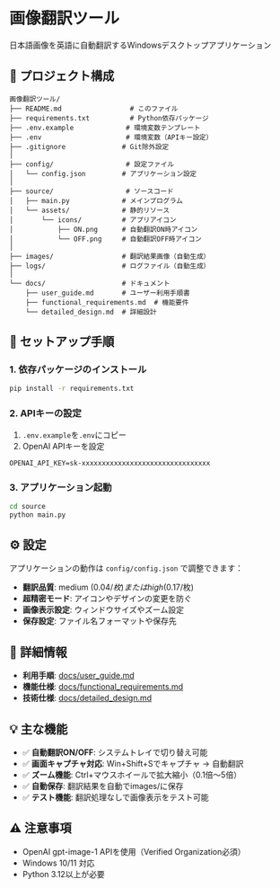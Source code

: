 # 画像翻訳ツール

日本語画像を英語に自動翻訳するWindowsデスクトップアプリケーション

## 📁 プロジェクト構成

```
画像翻訳ツール/
├── README.md                 # このファイル
├── requirements.txt          # Python依存パッケージ
├── .env.example             # 環境変数テンプレート
├── .env                     # 環境変数（APIキー設定）
├── .gitignore              # Git除外設定
│
├── config/                  # 設定ファイル
│   └── config.json         # アプリケーション設定
│
├── source/                  # ソースコード
│   ├── main.py             # メインプログラム
│   └── assets/             # 静的リソース
│       └── icons/          # アプリアイコン
│           ├── ON.png      # 自動翻訳ON時アイコン
│           └── OFF.png     # 自動翻訳OFF時アイコン
│
├── images/                 # 翻訳結果画像（自動生成）
├── logs/                   # ログファイル（自動生成）
│
└── docs/                   # ドキュメント
    ├── user_guide.md       # ユーザー利用手順書
    ├── functional_requirements.md  # 機能要件
    └── detailed_design.md  # 詳細設計
```

## 🚀 セットアップ手順

### 1. 依存パッケージのインストール
```bash
pip install -r requirements.txt
```

### 2. APIキーの設定
1. `.env.example`を`.env`にコピー
2. OpenAI APIキーを設定
```
OPENAI_API_KEY=sk-xxxxxxxxxxxxxxxxxxxxxxxxxxxxxxxx
```

### 3. アプリケーション起動
```bash
cd source
python main.py
```

## ⚙️ 設定

アプリケーションの動作は `config/config.json` で調整できます：

- **翻訳品質**: medium ($0.04/枚) または high ($0.17/枚)
- **超精密モード**: アイコンやデザインの変更を防ぐ
- **画像表示設定**: ウィンドウサイズやズーム設定
- **保存設定**: ファイル名フォーマットや保存先

## 📖 詳細情報

- **利用手順**: [docs/user_guide.md](docs/user_guide.md)
- **機能仕様**: [docs/functional_requirements.md](docs/functional_requirements.md)
- **技術仕様**: [docs/detailed_design.md](docs/detailed_design.md)

## 💡 主な機能

- ✅ **自動翻訳ON/OFF**: システムトレイで切り替え可能
- ✅ **画面キャプチャ対応**: Win+Shift+Sでキャプチャ → 自動翻訳
- ✅ **ズーム機能**: Ctrl+マウスホイールで拡大縮小（0.1倍～5倍）
- ✅ **自動保存**: 翻訳結果を自動でimages/に保存
- ✅ **テスト機能**: 翻訳処理なしで画像表示をテスト可能

## ⚠️ 注意事項

- OpenAI gpt-image-1 APIを使用（Verified Organization必須）
- Windows 10/11 対応
- Python 3.12以上が必要